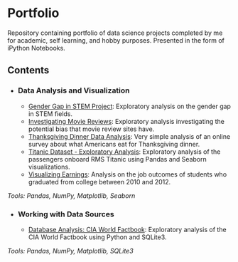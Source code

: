 # Portfolio

Repository containing portfolio of data science projects completed by me for academic, self learning, and hobby purposes.
Presented in the form of iPython Notebooks.

## Contents
- ### Data Analysis and Visualization
  - [Gender Gap in STEM Project](https://github.com/diantee/portfolio/blob/master/stemGender/stemGap.ipynb): Exploratory analysis on the gender gap in STEM fields.
  - [Investigating Movie Reviews](https://github.com/diantee/portfolio/blob/master/movieReviews/movieReviews.ipynb): Exploratory analysis investigating the potential bias that movie review sites have.
  - [Thanksgiving Dinner Data Analysis](https://github.com/diantee/portfolio/blob/master/thanksgivingDinner/thanksgivingDinner.ipynb): Very simple analysis of an online survey about what Americans eat for Thanksgiving dinner. 
  - [Titanic Dataset - Exploratory Analysis](https://github.com/diantee/portfolio/blob/master/usingSeaborn/usingSeaborn.ipynb): Exploratory analysis of the passengers onboard RMS Titanic using Pandas and Seaborn visualizations.
  - [Visualizing Earnings](https://github.com/diantee/portfolio/blob/master/recentGrads/visualizingEarnings.ipynb): Analysis on the job outcomes of students who graduated from college between 2010 and 2012.

*Tools: Pandas, NumPy, Matplotlib, Seaborn*


- ### Working with Data Sources
  - [Database Analysis: CIA World Factbook](https://github.com/diantee/portfolio/blob/master/analyzingFactbook/analyzingFactbook.ipynb): Exploratory analysis of the CIA World Factbook using Python and SQLite3.

*Tools: Pandas, NumPy, Matplotlib, SQLite3*

